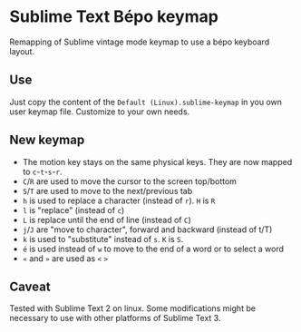 # Sublime Text Bépo keymap

Remapping of Sublime vintage mode keymap to use a bépo keyboard layout.

## Use
Just copy the content of the `Default (Linux).sublime-keymap` in you own user keymap file. Customize to your own needs.

## New keymap


- The motion key stays on the same physical keys. They are now mapped to `c`-`t`-`s`-`r`. 
- `C`/`R` are used to move the cursor to the screen top/bottom
- `S`/`T` are used to move to the next/previous tab
- `h` is used to replace a character (instead of `r`). `H` is `R`
- `l` is "replace" (instead of `c`)
- `L` is replace until the end of line (instead of `C`)
- `j`/`J` are "move to character", forward and backward (instead of t/T)
- `k` is used to "substitute" instead of `s`. `K` is `S`.
- `é` is used instead of `w` to move to the end of a word or to select a word
- `«` and `»` are used as `<` `>`


## Caveat
Tested with Sublime Text 2 on linux. Some modifications might be necessary to use with other platforms of Sublime Text 3.
